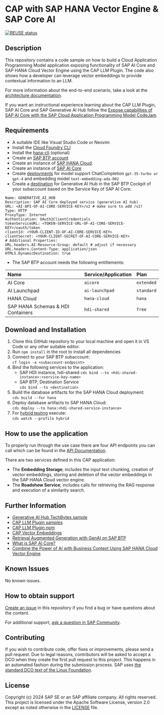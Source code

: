 # CAP with SAP HANA Vector Engine & SAP Core AI

[![REUSE status](https://api.reuse.software/badge/github.com/SAP-samples/cap-ai-vector-engine-sample)](https://api.reuse.software/info/github.com/SAP-samples/cap-ai-vector-engine-sample)

## Description
This repository contains a code sample on how to build a Cloud Application Programming Model application exposing functionality of SAP AI Core and SAP HANA Cloud Vector Engine using the CAP LLM Plugin. The code also shows how a developer can leverage vector embeddings to provide contextual information to an LLM.

For more information about the end-to-end scenario, take a look at the [architecture documentation](/documentation/architecture.md).

If you want an instructional experience learning about the CAP LLM Plugin, SAP AI Core and SAP Generative AI Hub follow the [Expose capabilities of SAP AI Core with the SAP Cloud Application Programming Model CodeJam](https://github.com/SAP-samples/codejam-cap-llm/tree/main).

## Requirements
* A suitable IDE like Visual Studio Code or Neovim
* Install the [Cloud Foundry CLI](https://developers.sap.com/tutorials/cp-cf-download-cli.html)
* Install the [hana-cli](https://github.com/SAP-samples/hana-developer-cli-tool-example) (optional)
* Create an [SAP BTP account](https://help.sap.com/docs/btp/sap-business-technology-platform/trial-accounts-and-free-tier)
* Create an instance of [SAP HANA Cloud](https://developers.sap.com/tutorials/hana-cloud-deploying.html).
* Create an instance of [SAP AI Core](https://help.sap.com/docs/sap-ai-core/sap-ai-core-service-guide/create-service-instance)
* Create [deployments](https://help.sap.com/docs/sap-ai-core/sap-ai-core-service-guide/create-deployment-for-generative-ai-model-in-sap-ai-core) for model support ChatCompletion `gpt-35-turbo or gpt-4` and embedding model `text-embedding-ada-002`
* Create a [destination](https://help.sap.com/docs/btp/sap-business-technology-platform/create-destination) for Generative AI Hub in the SAP BTP Cockpit of your subaccount based on the Service Key of SAP AI Core:
```
Name: GENERATIVE_AI_HUB
Description: SAP AI Core deployed service (generative AI hub)
URL: <AI-API-OF-AI-CORE-SERVICE-KEY>/v2 # make sure to add /v2!
Type: HTTP
ProxyType: Internet
Authentication: OAuth2ClientCredentials
tokenServiceURL: <TOKEN-SERVICE-URL-OF-AI-CORE-SERVICE-KEY>/oauth/token
clientId: <YOUR-CLIENT-ID-OF-AI-CORE-SERVICE-KEY>
clientSecret: <YOUR-CLIENT-SECRET-OF-AI-CORE-SERVICE-KEY>
# Additional Properties:
URL.headers.AI-Resource-Group: default # adjust if necessary
URL.headers.Content-Type: application/json
HTML5.DynamicDestination: true
```
* The SAP BTP account needs the following entitlements:

| Name              | Service/Application | Plan |
| :---------------- | :------ | :---- |
| AI Core        |   `aicore`   | `extended` |
| AI Launchpad           |   `ai-launchpad`   | `standard` |
| HANA Cloud    |  `hana-cloud`   | `hana` |
| SAP HANA Schemas & HDI Containers    |  `hdi-shared`   | `free` |

## Download and Installation
1. Clone this GitHub repository to your local machine and open it in VS Code or any other suitable editor.
2. Run `npm install` in the root to install all dependencies
3. Connect to your SAP BTP subaccount:  
`cf login -a <subaccount-endpoint>`
4. Bind the following services to the application:  
    - SAP HDI instance, hdi-shared
    `cds bind --to <hdi-shared-instance>:<service-key-name>`
    - SAP BTP, Destination Service  
    `cds bind --to <destination>`
5. Build the database artifacts for the SAP HANA Cloud deployment:  
`cds build --for hana`
6. Deploy database artifacts to SAP HANA Cloud:  
`cds deploy --to hana:<hdi-shared-service-instance>`
7. For [hybrid testing](https://cap.cloud.sap/docs/advanced/hybrid-testing) execute:  
`cds watch --profile hybrid`

## How to use the application
To properly run through the use case there are four API endpoints you can call which can be found in the [API Documentation](documentation/api-documentation.md).

There are two services defined in this CAP application:

* The **Embedding Storage**; includes the input text chunking, creation of vector embeddings, storing and deletion of the vector embeddings in the SAP HANA Cloud vector engine.
* The **Roadshow Service**; includes calls for retrieving the RAG response and execution of a similarity search.

## Further Information
* [Generative AI Hub TechBytes sample](https://github.com/SAP-samples/sap-tech-bytes/tree/2024-29-01-generative-ai-hub)
* [CAP LLM Plugin samples](https://github.com/SAP-samples/cap-llm-plugin-samples/)
* [CAP LLM Plugin npm](https://www.npmjs.com/package/cap-llm-plugin)
* [CAP Vector Embeddings](https://cap.cloud.sap/docs/guides/databases-hana#vector-embeddings)
* [Retrieval Augmented Generation with GenAI on SAP BTP](https://discovery-center.cloud.sap/refArchDetail/ref-arch-open-ai)
* [What is SAP AI Core?](https://help.sap.com/docs/sap-ai-core/sap-ai-core-service-guide/what-is-sap-ai-core)
* [Combine the Power of AI with Business Context Using SAP HANA Cloud Vector Engine](https://news.sap.com/2024/04/sap-hana-cloud-vector-engine-ai-with-business-context/)

## Known Issues
No known issues.

## How to obtain support
[Create an issue](https://github.com/SAP-samples/<repository-name>/issues) in this repository if you find a bug or have questions about the content.
 
For additional support, [ask a question in SAP Community](https://answers.sap.com/questions/ask.html).

## Contributing
If you wish to contribute code, offer fixes or improvements, please send a pull request. Due to legal reasons, contributors will be asked to accept a DCO when they create the first pull request to this project. This happens in an automated fashion during the submission process. SAP uses [the standard DCO text of the Linux Foundation](https://developercertificate.org/).

## License
Copyright (c) 2024 SAP SE or an SAP affiliate company. All rights reserved. This project is licensed under the Apache Software License, version 2.0 except as noted otherwise in the [LICENSE](LICENSE) file.
